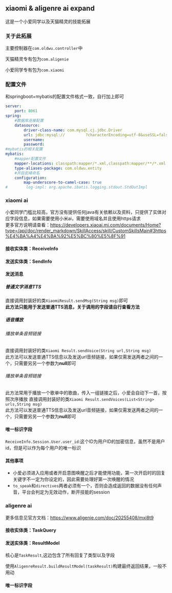 ## xiaomi & aligenre ai expand
这是一个小爱同学以及天猫精灵的技能拓展

### 关于此拓展
主要控制器在`com.oldwu.controller`中

天猫精灵专有包为`com.aligenie`

小爱同学专有包为`com.xiaomi`

### 配置文件
和springboot+mybatis的配置文件格式一致，自行加上即可
```yaml
server:
    port: 8061
spring:
    #数据库连接配置
    datasource:
        driver-class-name: com.mysql.cj.jdbc.Driver
        url: jdbc:mysql://         ?characterEncoding=utf-8&useSSL=false
        username: 
        password: 
#mybatis的相关配置
mybatis:
    #mapper配置文件
    mapper-locations: classpath:mapper/*.xml,classpath:mapper/**/*.xml
    type-aliases-package: com.oldwu.entity
    #开启驼峰命名
    configuration:
        map-underscore-to-camel-case: true
#        log-impl: org.apache.ibatis.logging.stdout.StdOutImpl
```


### xiaomi ai
小爱同学门槛比较高，官方没有提供任何java有关依赖以及资料，只提供了实体对应字段信息，如果需要使用小米ai，需要使用域名并且使用https请求
<br>更多官方说明请查看：https://developers.xiaoai.mi.com/documents/Home?type=/api/doc/render_markdown/SkillAccess/skill/CustomSkillsMain#3https%E4%BA%A4%E4%BA%92%E5%BC%80%E5%8F%91

#### 接收实体类：ReceiveInfo


#### 发送实体类：SendInfo

#### 发送消息
##### 普通文字消息TTS
直接调用封装好的类`XiaomiResult.sendMsg(String msg)`即可<br>**此方法只能用于发送普通TTS消息，关于调用的字段请自行查看方法**

##### 语音播放
###### 播放单条音频链接
直接调用封装好的类`Xiaomi Result.sendVoice(String url,String msg)`<br>
此方法可以发送普通TTS信息以及发送url音频链接，如果仅需发送两者之间的一个，只需要另另一个参数为**null**即可

###### 播放单条音频链接
此方法常用于播放一个歌单中的歌曲，传入一组链接之后，小爱会自动下一首，按照次序播放
直接调用封装好的类`Xiaomi Result.sendVoices(List<String> urls,String msg)`<br>
此方法可以发送普通TTS信息以及发送url音频链接，如果仅需发送两者之间的一个，只需要另另一个参数为**null**即可


#### 唯一标识字段
`ReceiveInfo.Session.User.user_id`:这个ID为用户ID的加密信息，虽然不是用户id，但是可以作为每个用户的唯一标识

#### 其他事项
* 小爱必须进入应用或者开启意图唤醒之后才能使用功能，第一次开启时的回复关键字不一定为你设定的，因此需要处理好第一次唤醒的情况
* `to_speak`和`directives`两者必须有一个，否则会造成返回的数据没有任何声音，平台会判定为无效动作，断开技能的session

### aligenre ai
更多信息见官方文档：https://www.aligenie.com/doc/20255408/mxi8t9

#### 接收实体类：TaskQuery


#### 发送实体类：ResultModel<TaskResult>
核心是`TaskResult`,这边包含了所有回复了类型以及字段

使用`AligenreResult.buildResultModel(taskResult)`构建最终返回结果，一般不用动

#### 唯一标识字段

